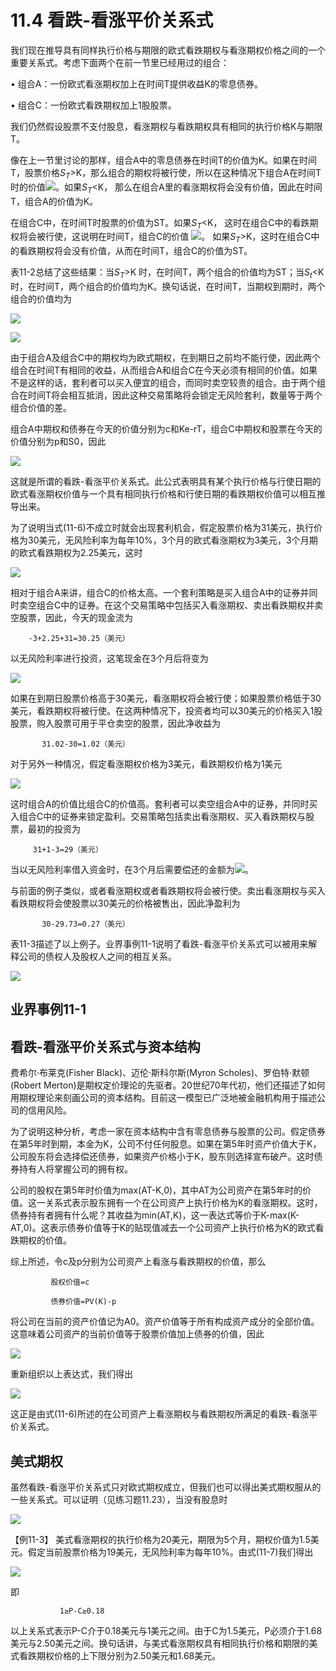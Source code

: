 # 11.4 看跌-看涨平价关系式

我们现在推导具有同样执行价格与期限的欧式看跌期权与看涨期权价格之间的一个重要关系式。考虑下面两个在前一节里已经用过的组合：

• 组合A：一份欧式看涨期权加上在时间T提供收益K的零息债券。

• 组合C：一份欧式看跌期权加上1股股票。

我们仍然假设股票不支付股息，看涨期权与看跌期权具有相同的执行价格K与期限T。

像在上一节里讨论的那样，组合A中的零息债券在时间T的价值为K。如果在时间T，股票价格$`S_T`$>K，那么组合的期权将被行使，所以在这种情况下组合A在时间T时的价值![](images/2024-03-01-13-03-18.png)。如果$`S_T`$<K， 那么在组合A里的看涨期权将会没有价值，因此在时间T，组合A的价值为K。

在组合C中，在时间T时股票的价值为ST。如果$`S_T`$<K， 这时在组合C中的看跌期权将会被行使，这说明在时间T，组合C的价值 ![](images/2024-03-01-13-04-42.png)。 如果$`S_T`$>K，这时在组合C中的看跌期权将会没有价值，从而在时间T，组合C的价值为ST。

表11-2总结了这些结果：当$`S_T`$>K 时，在时间T，两个组合的价值均为ST；当$`S_t`$<K 时，在时间T，两个组合的价值均为K。换句话说，在时间T，当期权到期时，两个组合的价值均为

![](images/2024-03-01-13-05-53.png)

![](images/2024-03-01-13-06-05.png)

由于组合A及组合C中的期权均为欧式期权，在到期日之前均不能行使，因此两个组合在时间T有相同的收益，从而组合A和组合C在今天必须有相同的价值。如果不是这样的话，套利者可以买入便宜的组合，而同时卖空较贵的组合。由于两个组合在时间T将会相互抵消，因此这种交易策略将会锁定无风险套利，数量等于两个组合价值的差。

组合A中期权和债券在今天的价值分别为c和Ke-rT，组合C中期权和股票在今天的价值分别为p和S0，因此

![](images/2024-03-01-13-06-30.png)

这就是所谓的看跌-看涨平价关系式。此公式表明具有某个执行价格与行使日期的欧式看涨期权价值与一个具有相同执行价格和行使日期的看跌期权价值可以相互推导出来。

为了说明当式(11-6)不成立时就会出现套利机会，假定股票价格为31美元，执行价格为30美元，无风险利率为每年10%，3个月的欧式看涨期权为3美元，3个月期的欧式看跌期权为2.25美元，这时

![](images/2024-03-01-13-06-52.png)

相对于组合A来讲，组合C的价格太高。一个套利策略是买入组合A中的证券并同时卖空组合C中的证券。在这个交易策略中包括买入看涨期权、卖出看跌期权并卖空股票，因此，今天的现金流为

        -3+2.25+31=30.25（美元）
        
        
以无风险利率进行投资，这笔现金在3个月后将变为


![](images/2024-03-01-13-07-24.png)


如果在到期日股票价格高于30美元，看涨期权将会被行使；如果股票价格低于30美元，看跌期权将被行使。在这两种情况下，投资者均可以30美元的价格买入1股股票，购入股票可用于平仓卖空的股票，因此净收益为

           31.02-30=1.02（美元）

对于另外一种情况，假定看涨期权价格为3美元，看跌期权价格为1美元

![](images/2024-03-01-13-07-59.png)

这时组合A的价值比组合C的价值高。套利者可以卖空组合A中的证券，并同时买入组合C中的证券来锁定盈利。交易策略包括卖出看涨期权、买入看跌期权与股票，最初的投资为

         31+1-3=29（美元）
         
         
当以无风险利率借入资金时，在3个月后需要偿还的金额为![](images/2024-03-01-13-09-00.png)。


与前面的例子类似，或者看涨期权或者看跌期权将会被行使。卖出看涨期权与买入看跌期权将会使股票以30美元的价格被售出，因此净盈利为

           30-29.73=0.27（美元）


表11-3描述了以上例子。业界事例11-1说明了看跌-看涨平价关系式可以被用来解释公司的债权人及股权人之间的相互关系。

![](images/2024-03-01-13-09-32.png)

## 业界事例11-1

## 看跌-看涨平价关系式与资本结构

费希尔·布莱克(Fisher Black)、迈伦·斯科尔斯(Myron Scholes)、罗伯特·默顿(Robert Merton)是期权定价理论的先驱者。20世纪70年代初，他们还描述了如何用期权理论来刻画公司的资本结构。目前这一模型已广泛地被金融机构用于描述公司的信用风险。

为了说明这种分析，考虑一家在资本结构中含有零息债券与股票的公司。假定债券在第5年时到期，本金为K，公司不付任何股息。如果在第5年时资产价值大于K，公司股东将会选择偿还债券，如果资产价格小于K，股东则选择宣布破产。这时债券持有人将掌握公司的拥有权。

公司的股权在第5年时价值为max(AT-K,0)，其中AT为公司资产在第5年时的价值。这一关系式表示股东拥有一个在公司资产上执行价格为K的看涨期权。这时，债券持有者拥有什么呢？其收益为min(AT,K)，这一表达式等价于K-max(K-AT,0)。这表示债券价值等于K的贴现值减去一个公司资产上执行价格为K的欧式看跌期权的价值。

综上所述，令c及p分别为公司资产上看涨与看跌期权的价值，那么

             股权价值=c
             
             债券价值=PV(K)-p
             
             
将公司在当前的资产价值记为A0。资产价值等于所有构成资产成分的全部价值。这意味着公司资产的当前价值等于股票价值加上债券的价值，因此

![](images/2024-03-01-13-11-47.png)

重新组织以上表达式，我们得出

![](images/2024-03-01-13-12-07.png)

这正是由式(11-6)所述的在公司资产上看涨期权与看跌期权所满足的看跌-看涨平价关系式。

## 美式期权

虽然看跌-看涨平价关系式只对欧式期权成立，但我们也可以得出美式期权服从的一些关系式。可以证明（见练习题11.23），当没有股息时

![](images/2024-03-01-13-12-36.png)

【例11-3】 美式看涨期权的执行价格为20美元，期限为5个月，期权价值为1.5美元。假定当前股票价格为19美元，无风险利率为每年10%。由式(11-7)我们得出

![](images/2024-03-01-13-12-56.png)

即

               1≥P-C≥0.18
        
        
以上关系式表示P-C介于0.18美元与1美元之间。由于C为1.5美元，P必须介于1.68美元与2.50美元之间。换句话讲，与美式看涨期权具有相同执行价格和期限的美式看跌期权价格的上下限分别为2.50美元和1.68美元。